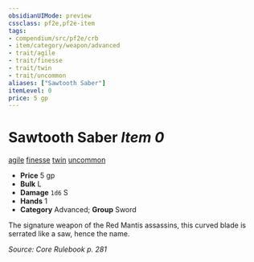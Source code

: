 ```yaml
---
obsidianUIMode: preview
cssclass: pf2e,pf2e-item
tags:
- compendium/src/pf2e/crb
- item/category/weapon/advanced
- trait/agile
- trait/finesse
- trait/twin
- trait/uncommon
aliases: ["Sawtooth Saber"]
itemLevel: 0
price: 5 gp
---
```

# Sawtooth Saber *Item 0*  
[agile](../../../rules/traits/agile.md)  [finesse](../../../rules/traits/finesse.md)  [twin](../../../rules/traits/twin.md)  [uncommon](../../../rules/traits/uncommon.md)  

- **Price** 5 gp
- **Bulk** L
- **Damage** `1d6` S
- **Hands** 1
- **Category** Advanced; **Group** Sword 

The signature weapon of the Red Mantis assassins, this curved blade is serrated like a saw, hence the name.

*Source: Core Rulebook p. 281*